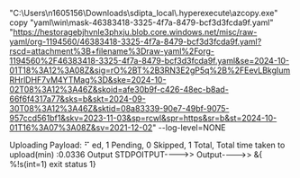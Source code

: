 "C:\\Users\\n1605156\\Downloads\\sdipta_local\\.hyperexecute\\azcopy.exe" copy "yaml\\win\\mask-46383418-3325-4f7a-8479-bcf3d3fcda9f.yaml" "https://hestoragebjhvnle3phxju.blob.core.windows.net/misc/raw-yaml/org-1194560/46383418-3325-4f7a-8479-bcf3d3fcda9f.yaml?rscd=attachment%3B+filename%3Draw-yaml%2Forg-1194560%2F46383418-3325-4f7a-8479-bcf3d3fcda9f.yaml&se=2024-10-01T18%3A12%3A08Z&sig=rO%2BT%2B3RN3E2gP5q%2B%2FEevLBkgIumRHrlDHF7vM4YTMag%3D&ske=2024-10-02T08%3A12%3A46Z&skoid=afe30b9f-c426-48ec-b8ad-66f6f4317a77&sks=b&skt=2024-09-30T08%3A12%3A46Z&sktid=08a83339-90e7-49bf-9075-957ccd561bf1&skv=2023-11-03&sp=rcwl&spr=https&sr=b&st=2024-10-01T16%3A07%3A08Z&sv=2021-12-02" --log-level=NONE

Uploading Payload: ⠋ ed, 1 Pending, 0 Skipped, 1 Total,
Total time taken to upload(min) :0.0336
Output STDPOITPUT---->> 
Output---->> &{  %!s(int=1) exit status 1}
